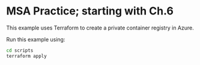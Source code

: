 # MSA Practice; starting with Ch.6

This example uses Terraform to create a private container registry in Azure.

Run this example using:

```bash
cd scripts
terraform apply
```
